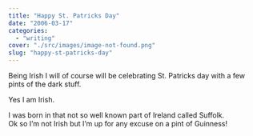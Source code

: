 ```yaml
---
title: "Happy St. Patricks Day"
date: "2006-03-17"
categories: 
  - "writing"
cover: "./src/images/image-not-found.png"
slug: "happy-st-patricks-day"
---
```


Being Irish I will of course will be celebrating St. Patricks day with a few pints of the dark stuff.

Yes I am Irish.

I was born in that not so well known part of Ireland called Suffolk.  
Ok so I’m not Irish but I’m up for any excuse on a pint of Guinness!
